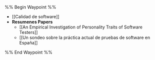 %% Begin Waypoint %%
- [[Calidad de software]]
- **Resumenes Papers**
	- [[An Empirical Investigation of Personality Traits of Software Testers]]
	- [[Un sondeo sobre la práctica actual de pruebas de software en España]]

%% End Waypoint %%
